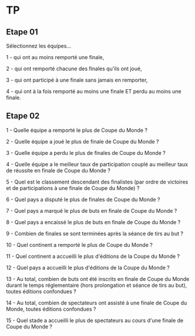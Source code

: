 # TP

## Etape 01

Sélectionnez les équipes...

1 - qui ont au moins remporté une finale,

2 - qui ont remporté chacune des finales qu'ils ont joué,

3 - qui ont participé à une finale sans jamais en remporter,

4 - qui ont à la fois remporté au moins une finale ET perdu au moins une finale.

## Etape 02

1 - Quelle équipe a remporté le plus de Coupe du Monde ?

2 - Quelle équipe a joué le plus de finale de Coupe du Monde ?

3 - Quelle équipe a perdu le plus de finales de Coupe du Monde ?

4 - Quelle équipe a le meilleur taux de participation couplé au meilleur taux de réussite en finale de Coupe du Monde ?

5 - Quel est le classement descendant des finalistes (par ordre de victoires et de participations à une finale de Coupe du Monde) ?

6 - Quel pays a disputé le plus de finales de Coupe du Monde ?

7 - Quel pays a marqué le plus de buts en finale de Coupe du Monde ?

8 - Quel pays a encaissé le plus de buts en finale de Coupe du Monde ?

9 - Combien de finales se sont terminées après la séance de tirs au but ?

10 - Quel continent a remporté le plus de Coupe du Monde ?

11 - Quel continent a accueilli le plus d'éditions de la Coupe du Monde ?

12 - Quel pays a accueilli le plus d'éditions de la Coupe du Monde ?

13 - Au total, combien de buts ont été inscrits en finale de Coupe du Monde durant le temps réglementaire (hors prolongation et séance de tirs au but), toutes éditions confondues ?

14 - Au total, combien de spectateurs ont assisté à une finale de Coupe du Monde, toutes éditions confondues ?

15 - Quel stade a accueilli le plus de spectateurs au cours d'une finale de Coupe du Monde ?
